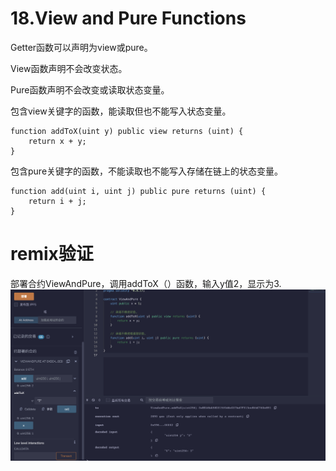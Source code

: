 # 18.View and Pure Functions
Getter函数可以声明为view或pure。

View函数声明不会改变状态。

Pure函数声明不会改变或读取状态变量。

包含view关键字的函数，能读取但也不能写入状态变量。
```solidity
function addToX(uint y) public view returns (uint) {
    return x + y;
}
```
包含pure关键字的函数，不能读取也不能写入存储在链上的状态变量。
```solidity
function add(uint i, uint j) public pure returns (uint) {
    return i + j;
}
```
# remix验证
部署合约ViewAndPure，调用addToX（）函数，输入y值2，显示为3.
![18-1.png](./img/18-1.png)
